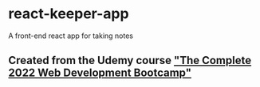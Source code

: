 # react-keeper-app
A front-end react app for taking notes

## Created from the Udemy course ["The Complete 2022 Web Development Bootcamp"](https://www.udemy.com/course/the-complete-web-development-bootcamp)